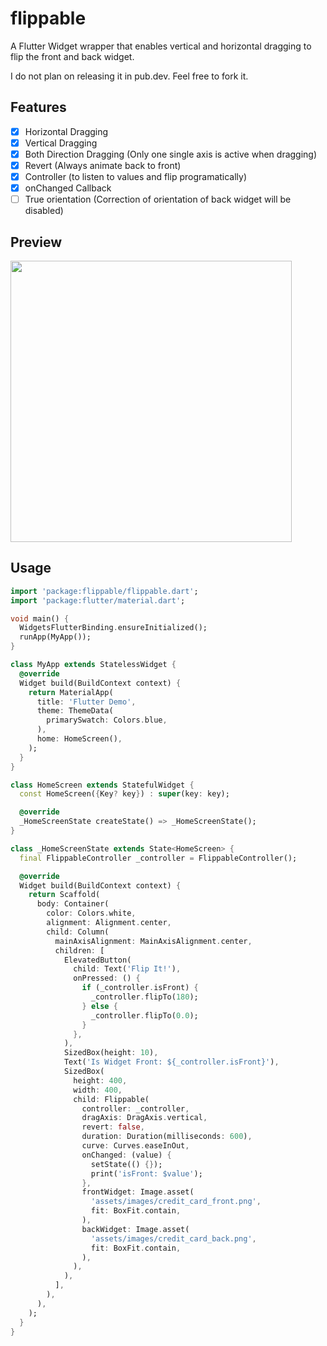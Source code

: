 # flippable

A Flutter Widget wrapper that enables vertical and horizontal dragging to flip the front and back widget.

I do not plan on releasing it in pub.dev. Feel free to fork it.

## Features
- [x] Horizontal Dragging
- [x] Vertical Dragging
- [x] Both Direction Dragging (Only one single axis is active when dragging)
- [x] Revert (Always animate back to front)
- [x] Controller (to listen to values and flip programatically)
- [x] onChanged Callback
- [ ] True orientation (Correction of orientation of back widget will be disabled)

## Preview

<img src="https://user-images.githubusercontent.com/78299538/126768303-60fe8d76-f2a2-4ce2-b887-0ba9071da601.gif" width="450"/>

## Usage

```dart
import 'package:flippable/flippable.dart';
import 'package:flutter/material.dart';

void main() {
  WidgetsFlutterBinding.ensureInitialized();
  runApp(MyApp());
}

class MyApp extends StatelessWidget {
  @override
  Widget build(BuildContext context) {
    return MaterialApp(
      title: 'Flutter Demo',
      theme: ThemeData(
        primarySwatch: Colors.blue,
      ),
      home: HomeScreen(),
    );
  }
}

class HomeScreen extends StatefulWidget {
  const HomeScreen({Key? key}) : super(key: key);

  @override
  _HomeScreenState createState() => _HomeScreenState();
}

class _HomeScreenState extends State<HomeScreen> {
  final FlippableController _controller = FlippableController();

  @override
  Widget build(BuildContext context) {
    return Scaffold(
      body: Container(
        color: Colors.white,
        alignment: Alignment.center,
        child: Column(
          mainAxisAlignment: MainAxisAlignment.center,
          children: [
            ElevatedButton(
              child: Text('Flip It!'),
              onPressed: () {
                if (_controller.isFront) {
                  _controller.flipTo(180);
                } else {
                  _controller.flipTo(0.0);
                }
              },
            ),
            SizedBox(height: 10),
            Text('Is Widget Front: ${_controller.isFront}'),
            SizedBox(
              height: 400,
              width: 400,
              child: Flippable(
                controller: _controller,
                dragAxis: DragAxis.vertical,
                revert: false,
                duration: Duration(milliseconds: 600),
                curve: Curves.easeInOut,
                onChanged: (value) {
                  setState(() {});
                  print('isFront: $value');
                },
                frontWidget: Image.asset(
                  'assets/images/credit_card_front.png',
                  fit: BoxFit.contain,
                ),
                backWidget: Image.asset(
                  'assets/images/credit_card_back.png',
                  fit: BoxFit.contain,
                ),
              ),
            ),
          ],
        ),
      ),
    );
  }
}
```
